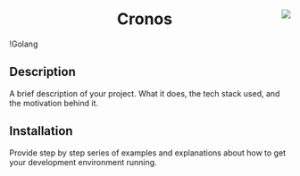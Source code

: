 <h1 align="center">Cronos <img src="https://img.shields.io/badge/go-%2300ADD8.svg?&style=for-the-badge&logo=go&logoColor=white" align="right"></h1>

!Golang

## Description

A brief description of your project. What it does, the tech stack used, and the motivation behind it.

## Installation

Provide step by step series of examples and explanations about how to get your development environment running.
